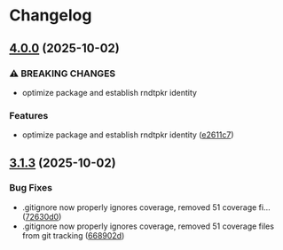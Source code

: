 # Changelog

## [4.0.0](https://github.com/pavankommi/rndtpkr/compare/v3.1.3...v4.0.0) (2025-10-02)


### ⚠ BREAKING CHANGES

* optimize package and establish rndtpkr identity

### Features

* optimize package and establish rndtpkr identity ([e2611c7](https://github.com/pavankommi/rndtpkr/commit/e2611c71432654d14b573d4e1cd609227cc5caa1))

## [3.1.3](https://github.com/pavankommi/rndtpkr/compare/v3.1.2...v3.1.3) (2025-10-02)


### Bug Fixes

* .gitignore now properly ignores coverage, removed 51 coverage fi… ([72630d0](https://github.com/pavankommi/rndtpkr/commit/72630d05f6c15228688f6f41c352d052eaae1a38))
* .gitignore now properly ignores coverage, removed 51 coverage files from git tracking ([668902d](https://github.com/pavankommi/rndtpkr/commit/668902d24138a3f8df7ec11cdeb123a4752b1d8f))
